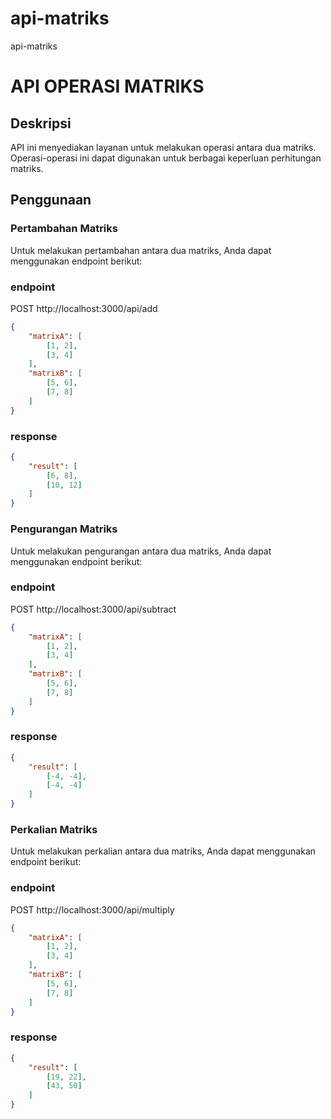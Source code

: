 # api-matriks

api-matriks

# API OPERASI MATRIKS

## Deskripsi

API ini menyediakan layanan untuk melakukan operasi antara dua matriks. Operasi-operasi ini dapat digunakan untuk berbagai keperluan perhitungan matriks.

## Penggunaan

### Pertambahan Matriks

Untuk melakukan pertambahan antara dua matriks, Anda dapat menggunakan endpoint berikut:

### endpoint

POST http://localhost:3000/api/add

```json
{
	"matrixA": [
		[1, 2],
		[3, 4]
	],
	"matrixB": [
		[5, 6],
		[7, 8]
	]
}
```

### response

```json
{
	"result": [
		[6, 8],
		[10, 12]
	]
}
```

### Pengurangan Matriks

Untuk melakukan pengurangan antara dua matriks, Anda dapat menggunakan endpoint berikut:

### endpoint

POST http://localhost:3000/api/subtract

```json
{
	"matrixA": [
		[1, 2],
		[3, 4]
	],
	"matrixB": [
		[5, 6],
		[7, 8]
	]
}
```

### response

```json
{
	"result": [
		[-4, -4],
		[-4, -4]
	]
}
```

### Perkalian Matriks

Untuk melakukan perkalian antara dua matriks, Anda dapat menggunakan endpoint berikut:

### endpoint

POST http://localhost:3000/api/multiply

```json
{
	"matrixA": [
		[1, 2],
		[3, 4]
	],
	"matrixB": [
		[5, 6],
		[7, 8]
	]
}
```

### response

```json
{
	"result": [
		[19, 22],
		[43, 50]
	]
}
```
